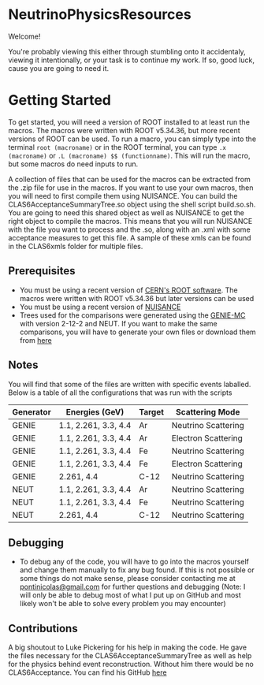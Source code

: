 # NeutrinoPhysicsResources

Welcome\!

You're probably viewing this either through stumbling onto it accidentaly, viewing it intentionally, or your task is to continue my work.
If so, good luck, cause you are going to need it.

# Getting Started

To get started, you will need a version of ROOT installed to at least run the macros. The macros were written with ROOT v5.34.36, but more recent versions of ROOT can be used. To run a macro, you can simply type into the terminal `root (macroname)` or in the ROOT terminal, you can type `.x (macroname)` or `.L (macroname) $$ (functionname)`. This will run the macro, but some macros do need inputs to run.

A collection of files that can be used for the macros can be extracted from the .zip file for use in the macros. If you want to use your own macros, then you will need to first compile them using NUISANCE. You can build the CLAS6AcceptanceSummaryTree.so object using the shell script build.so.sh. You are going to need this shared object as well as NUISANCE to get the right object to compile the macros. This means that you will run NUISANCE with the file you want to process and the .so, along with an .xml with some acceptance measures to get this file. A sample of these xmls can be found in the CLAS6xmls folder for multiple files.

## Prerequisites

* You must be using a recent version of [CERN's ROOT software](https://root.cern.ch/). The macros were written with ROOT v5.34.36 but later versions can be used
* You must be using a recent version of [NUISANCE](https://nuisance.hepforge.org/)
* Trees used for the comparisons were generated using the [GENIE-MC](http://www.genie-mc.org/) with version 2-12-2 and NEUT. If you want to make the same comparisons, you will have to generate your own files or download them from [here](https://www.dropbox.com/s/uso9qugp32t6di7/CLAS6gens.zip?dl=0)

## Notes

You will find that some of the files are written with specific events laballed. Below is a table of all the configurations that was run with the scripts

| Generator | Energies (GeV) | Target | Scattering Mode |
| ----- | -------------------- | -- | --------------------|
| GENIE | 1.1, 2.261, 3.3, 4.4 | Ar | Neutrino Scattering |
| GENIE | 1.1, 2.261, 3.3, 4.4 | Ar | Electron Scattering |
| GENIE | 1.1, 2.261, 3.3, 4.4 | Fe | Neutrino Scattering |
| GENIE | 1.1, 2.261, 3.3, 4.4 | Fe | Electron Scattering |
| GENIE | 2.261, 4.4 | C-12 | Neutrino Scattering |
| NEUT | 1.1, 2.261, 3.3, 4.4 | Ar | Neutrino Scattering |
| NEUT | 1.1, 2.261, 3.3, 4.4 | Fe | Neutrino Scattering |
| NEUT | 2.261, 4.4 | C-12 | Neutrino Scattering |

## Debugging

* To debug any of the code, you will have to go into the macros yourself and change them manually to fix any bug found. If this is not possible or some things do not make sense, please consider contacting me at pontinicolas@gmail.com for further questions and debugging (Note: I will only be able to debug most of what I put up on GitHub and most likely won't be able to solve every problem you may encounter)

## Contributions

A big shoutout to Luke Pickering for his help in making the code. He gave the files necessary for the CLAS6AcceptanceSummaryTree as well as help for the physics behind event reconstruction. Without him there would be no CLAS6Acceptance. You can find his GitHub [here](https://github.com/luketpickering)